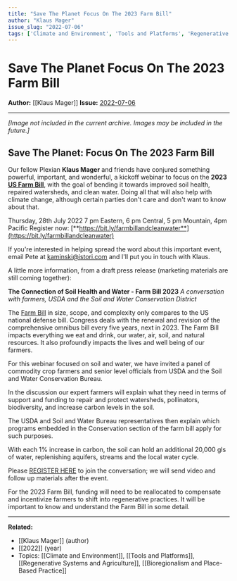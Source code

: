 ```yaml
---
title: "Save The Planet Focus On The 2023 Farm Bill"
author: "Klaus Mager"
issue_slug: "2022-07-06"
tags: ['Climate and Environment', 'Tools and Platforms', 'Regenerative Systems and Agriculture', 'Bioregionalism and Place-Based Practice']
---
```


# Save The Planet Focus On The 2023 Farm Bill

**Author:** [[Klaus Mager]]
**Issue:** [2022-07-06](https://plex.collectivesensecommons.org/2022-07-06/)

---

*[Image not included in the current archive. Images may be included in the future.]*

## Save The Planet: Focus On The 2023 Farm Bill
Our fellow Plexian **Klaus Mager** and friends have conjured something powerful, important, and wonderful, a kickoff webinar to focus on the **2023 [US Farm Bill](https://en.wikipedia.org/wiki/United_States_farm_bill)**, with the goal of bending it towards improved soil health, repaired watersheds, and clean water. Doing all that will also help with climate change, although certain parties don't care and don't want to know about that.

Thursday, 28th July 2022
7 pm Eastern, 6 pm Central, 5 pm Mountain, 4pm Pacific
Register now: [**https://bit.ly/farmbillandcleanwater**](https://bit.ly/farmbillandcleanwater)

If you're interested in helping spread the word about this important event, email Pete at [kaminski@istori.com](mailto:kaminski@istori.com) and I'll put you in touch with Klaus.

A little more information, from a draft press release (marketing materials are still coming together):

**The Connection of Soil Health and Water - Farm Bill 2023**
*A conversation with farmers, USDA and the Soil and Water Conservation District*

The [Farm Bill](https://www.usda.gov/farmbill) in size, scope, and complexity only compares to the US national defense bill. Congress deals with the renewal and revision of the comprehensive omnibus bill every five years, next in 2023. The Farm Bill impacts everything we eat and drink, our water, air, soil, and natural resources. It also profoundly impacts the lives and well being of our farmers.

For this webinar focused on soil and water, we have invited a panel of commodity crop farmers and senior level officials from USDA and the Soil and Water Conservation Bureau. 

In the discussion our expert farmers will explain what they need in terms of support and funding to repair and protect watersheds, pollinators, biodiversity, and increase carbon levels in the soil. 

The USDA and Soil and Water Bureau representatives then explain which programs embedded in the Conservation section of the farm bill apply for such purposes. 

With each 1% increase in carbon, the soil can hold an additional 20,000 gls of water, replenishing aquifers, streams and the local water cycle.

Please [REGISTER HERE](https://bit.ly/farmbillandcleanwater) to join the conversation; we will send video and follow up materials after the event. 

For the 2023 Farm Bill, funding will need to be reallocated to compensate and incentivize farmers to shift into regenerative practices. It will be important to know and understand the Farm Bill in some detail.

---

**Related:**
- [[Klaus Mager]] (author)
- [[2022]] (year)
- Topics: [[Climate and Environment]], [[Tools and Platforms]], [[Regenerative Systems and Agriculture]], [[Bioregionalism and Place-Based Practice]]


